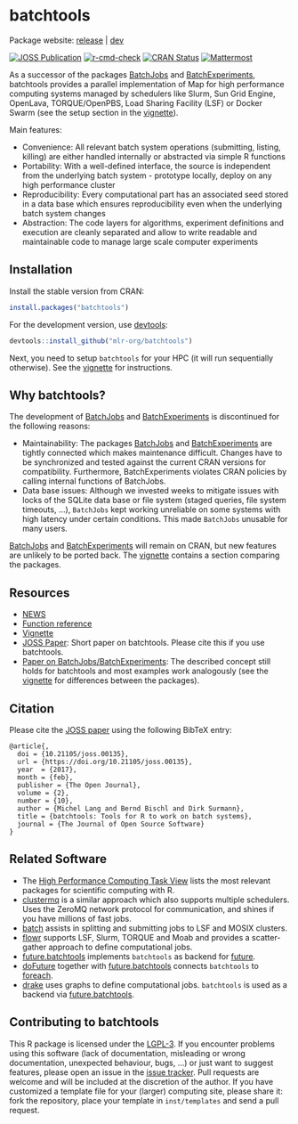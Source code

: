 
# batchtools

Package website: [release](https://batchtools.mlr-org.com/) \|
[dev](https://batchtools.mlr-org.com/dev/)

<!-- badges: start -->

[![JOSS
Publication](https://joss.theoj.org/papers/10.21105/joss.00135/status.svg)](https://doi.org/10.21105/joss.00135)
[![r-cmd-check](https://github.com/mlr-org/batchtools/actions/workflows/r-cmd-check.yml/badge.svg)](https://github.com/mlr-org/batchtools/actions/workflows/r-cmd-check.yml)
[![CRAN
Status](https://www.r-pkg.org/badges/version-ago/batchtools)](https://cran.r-project.org/package=batchtools)
[![Mattermost](https://img.shields.io/badge/chat-mattermost-orange.svg)](https://lmmisld-lmu-stats-slds.srv.mwn.de/mlr_invite/)
<!-- badges: end -->

As a successor of the packages
[BatchJobs](https://github.com/tudo-r/BatchJobs) and
[BatchExperiments](https://github.com/tudo-r/Batchexperiments),
batchtools provides a parallel implementation of Map for high
performance computing systems managed by schedulers like Slurm, Sun Grid
Engine, OpenLava, TORQUE/OpenPBS, Load Sharing Facility (LSF) or Docker
Swarm (see the setup section in the
[vignette](https://batchtools.mlr-org.com/batchtools/articles/batchtools.html)).

Main features:

- Convenience: All relevant batch system operations (submitting,
  listing, killing) are either handled internally or abstracted via
  simple R functions
- Portability: With a well-defined interface, the source is independent
  from the underlying batch system - prototype locally, deploy on any
  high performance cluster
- Reproducibility: Every computational part has an associated seed
  stored in a data base which ensures reproducibility even when the
  underlying batch system changes
- Abstraction: The code layers for algorithms, experiment definitions
  and execution are cleanly separated and allow to write readable and
  maintainable code to manage large scale computer experiments

## Installation

Install the stable version from CRAN:

``` r
install.packages("batchtools")
```

For the development version, use
[devtools](https://cran.r-project.org/package=devtools):

``` r
devtools::install_github("mlr-org/batchtools")
```

Next, you need to setup `batchtools` for your HPC (it will run
sequentially otherwise). See the
[vignette](https://mlr-org.github.io/batchtools/articles/batchtools.html#setup)
for instructions.

## Why batchtools?

The development of [BatchJobs](https://github.com/tudo-r/BatchJobs/) and
[BatchExperiments](https://github.com/tudo-r/Batchexperiments) is
discontinued for the following reasons:

- Maintainability: The packages
  [BatchJobs](https://github.com/tudo-r/BatchJobs/) and
  [BatchExperiments](https://github.com/tudo-r/Batchexperiments) are
  tightly connected which makes maintenance difficult. Changes have to
  be synchronized and tested against the current CRAN versions for
  compatibility. Furthermore, BatchExperiments violates CRAN policies by
  calling internal functions of BatchJobs.
- Data base issues: Although we invested weeks to mitigate issues with
  locks of the SQLite data base or file system (staged queries, file
  system timeouts, …), `BatchJobs` kept working unreliable on some
  systems with high latency under certain conditions. This made
  `BatchJobs` unusable for many users.

[BatchJobs](https://github.com/tudo-r/BatchJobs/) and
[BatchExperiments](https://github.com/tudo-r/Batchexperiments) will
remain on CRAN, but new features are unlikely to be ported back. The
[vignette](https://batchtools.mlr-org.com/batchtools/articles/batchtools.html#migration)
contains a section comparing the packages.

## Resources

- [NEWS](https://batchtools.mlr-org.com/batchtools/news/)
- [Function
  reference](https://batchtools.mlr-org.com/batchtools/reference/)
- [Vignette](https://batchtools.mlr-org.com/batchtools/articles/batchtools.html)
- [JOSS Paper](https://doi.org/10.21105/joss.00135): Short paper on
  batchtools. Please cite this if you use batchtools.
- [Paper on
  BatchJobs/BatchExperiments](https://www.jstatsoft.org/v64/i11): The
  described concept still holds for batchtools and most examples work
  analogously (see the
  [vignette](https://batchtools.mlr-org.com/batchtools/articles/batchtools.html#migration)
  for differences between the packages).

## Citation

Please cite the [JOSS paper](https://doi.org/10.21105/joss.00135) using
the following BibTeX entry:

    @article{,
      doi = {10.21105/joss.00135},
      url = {https://doi.org/10.21105/joss.00135},
      year  = {2017},
      month = {feb},
      publisher = {The Open Journal},
      volume = {2},
      number = {10},
      author = {Michel Lang and Bernd Bischl and Dirk Surmann},
      title = {batchtools: Tools for R to work on batch systems},
      journal = {The Journal of Open Source Software}
    }

## Related Software

- The [High Performance Computing Task
  View](https://cran.r-project.org/view=HighPerformanceComputing) lists
  the most relevant packages for scientific computing with R.
- [clustermq](https://cran.r-project.org/package=clustermq) is a similar
  approach which also supports multiple schedulers. Uses the ZeroMQ
  network protocol for communication, and shines if you have millions of
  fast jobs.
- [batch](https://cran.r-project.org/package=batch) assists in splitting
  and submitting jobs to LSF and MOSIX clusters.
- [flowr](https://cran.r-project.org/package=flowr) supports LSF, Slurm,
  TORQUE and Moab and provides a scatter-gather approach to define
  computational jobs.
- [future.batchtools](https://cran.r-project.org/package=future.batchtools)
  implements `batchtools` as backend for
  [future](https://cran.r-project.org/package=future.batchtools).
- [doFuture](https://cran.r-project.org/package=doFuture) together with
  [future.batchtools](https://cran.r-project.org/package=future.batchtools)
  connects `batchtools` to
  [foreach](https://cran.r-project.org/package=foreach).
- [drake](https://cran.r-project.org/package=drake) uses graphs to
  define computational jobs. `batchtools` is used as a backend via
  [future.batchtools](https://cran.r-project.org/package=future.batchtools).

## Contributing to batchtools

This R package is licensed under the
[LGPL-3](https://www.gnu.org/licenses/lgpl-3.0.en.html). If you
encounter problems using this software (lack of documentation,
misleading or wrong documentation, unexpected behaviour, bugs, …) or
just want to suggest features, please open an issue in the [issue
tracker](https://github.com/mlr-org/batchtools/issues). Pull requests
are welcome and will be included at the discretion of the author. If you
have customized a template file for your (larger) computing site, please
share it: fork the repository, place your template in `inst/templates`
and send a pull request.
